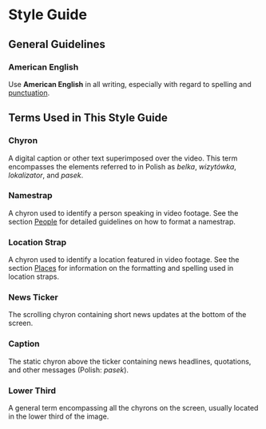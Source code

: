# Style Guide

## General Guidelines

### American English

Use **American English** in all writing, especially with regard to spelling and [punctuation](Punctuation.md).

## Terms Used in This Style Guide

### Chyron

A digital caption or other text superimposed over the video. This term encompasses the elements referred to in Polish as _belka_, _wizytówka_, _lokalizator_, and _pasek_.

### Namestrap

A chyron used to identify a person speaking in video footage. See the section [People](People.md) for detailed guidelines on how to format a namestrap.

### Location Strap

A chyron used to identify a location featured in video footage. See the section [Places](Places.md) for information on the formatting and spelling used in location straps.

### News Ticker

The scrolling chyron containing short news updates at the bottom of the screen.

### Caption

The static chyron above the ticker containing news headlines, quotations, and other messages (Polish: _pasek_).

### Lower Third

A general term encompassing all the chyrons on the screen, usually located in the lower third of the image.
